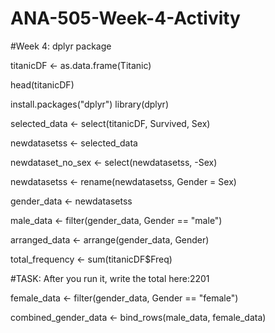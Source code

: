 # ANA-505-Week-4-Activity

#Week 4: dplyr package

titanicDF <- as.data.frame(Titanic)

head(titanicDF)

install.packages("dplyr")
library(dplyr)

selected_data <- select(titanicDF, Survived, Sex)

newdatasetss <- selected_data

newdataset_no_sex <- select(newdatasetss, -Sex)

newdatasetss <- rename(newdatasetss, Gender = Sex)

gender_data <- newdatasetss

male_data <- filter(gender_data, Gender == "male")

arranged_data <- arrange(gender_data, Gender)

total_frequency <- sum(titanicDF$Freq)

#TASK: After you run it, write the total here:2201

female_data <- filter(gender_data, Gender == "female")

combined_gender_data <- bind_rows(male_data, female_data)
